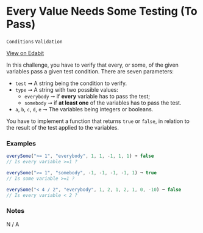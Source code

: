 # Every Value Needs Some Testing (To Pass)

`Conditions` `Validation`

[View on Edabit](https://edabit.com/challenge/ugFFzGwCYAAYEvoRF)

In this challenge, you have to verify that every, or some, of the given variables pass a given test condition. There are seven parameters:

- `test` ➞ A string being the condition to verify.
- `type` ➞ A string with two possible values:
  - `everybody` ➞ if **every** variable has to pass the test;
  - `somebody` ➞ if **at least one** of the variables has to pass the test.
- `a`, `b`, `c`, `d`, `e` ➞ The variables being integers or booleans.

You have to implement a function that returns `true` or `false`, in relation to the result of the test applied to the variables.

### Examples

```js
everySome(">= 1", "everybody", 1, 1, -1, 1, 1) ➞ false
// Is every variable >=1 ?

everySome(">= 1", "somebody", -1, -1, -1, -1, 1) ➞ true
// Is some variable >=1 ?

everySome("< 4 / 2", "everybody", 1, 2, 1, 2, 1, 0, -10) ➞ false
// Is every variable < 2 ?
```

### Notes

N / A
